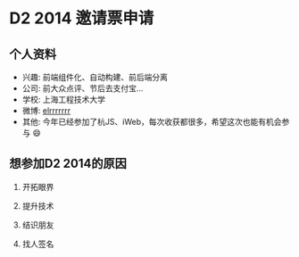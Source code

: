 # D2 2014 邀请票申请

## 个人资料

- 兴趣: 前端组件化、自动构建、前后端分离
- 公司: 前大众点评、节后去支付宝...
- 学校: 上海工程技术大学
- 微博: [elrrrrrrr](http://weibo.com/u/2017654444) 
- 其他: 今年已经参加了杭JS、iWeb，每次收获都很多，希望这次也能有机会参与 :smile:

## 想参加D2 2014的原因

1. 开拓眼界

2. 提升技术

3. 结识朋友

4. 找人签名